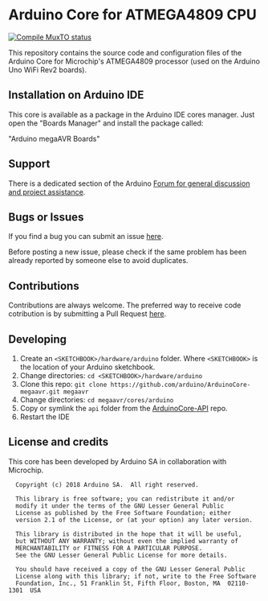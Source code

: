 # Arduino Core for ATMEGA4809 CPU

[![Compile MuxTO status](https://github.com/arduino/ArduinoCore-megaavr/actions/workflows/compile-muxto.yml/badge.svg)](https://github.com/arduino/ArduinoCore-megaavr/actions/workflows/compile-muxto.yml)

This repository contains the source code and configuration files of the Arduino Core
for Microchip's ATMEGA4809 processor (used on the Arduino Uno WiFi Rev2 boards).

## Installation on Arduino IDE

This core is available as a package in the Arduino IDE cores manager.
Just open the "Boards Manager" and install the package called:

"Arduino megaAVR Boards"

## Support

There is a dedicated section of the Arduino [Forum for general discussion and project assistance](http://forum.arduino.cc/index.php?board=126.0).

## Bugs or Issues

If you find a bug you can submit an issue [here](https://github.com/arduino/ArduinoCore-megaavr/issues).

Before posting a new issue, please check if the same problem has been already reported by someone else
to avoid duplicates.

## Contributions

Contributions are always welcome. The preferred way to receive code cotribution is by submitting a 
Pull Request [here](https://github.com/lukasb1b/ArduinoCore-megaavr/pulls).

## Developing

1. Create an `<SKETCHBOOK>/hardware/arduino` folder. Where `<SKETCHBOOK>` is the location of your
  Arduino sketchbook.
1. Change directories: `cd <SKETCHBOOK>/hardware/arduino`
1. Clone this repo: `git clone https://github.com/arduino/ArduinoCore-megaavr.git megaavr`
1. Change directories: `cd megaavr/cores/arduino`
1. Copy or symlink the `api` folder from the [ArduinoCore-API](https://github.com/arduino/ArduinoCore-API) repo.
1. Restart the IDE

## License and credits

This core has been developed by Arduino SA in collaboration with Microchip.

```
  Copyright (c) 2018 Arduino SA.  All right reserved.

  This library is free software; you can redistribute it and/or
  modify it under the terms of the GNU Lesser General Public
  License as published by the Free Software Foundation; either
  version 2.1 of the License, or (at your option) any later version.

  This library is distributed in the hope that it will be useful,
  but WITHOUT ANY WARRANTY; without even the implied warranty of
  MERCHANTABILITY or FITNESS FOR A PARTICULAR PURPOSE.
  See the GNU Lesser General Public License for more details.

  You should have received a copy of the GNU Lesser General Public
  License along with this library; if not, write to the Free Software
  Foundation, Inc., 51 Franklin St, Fifth Floor, Boston, MA  02110-1301  USA
```
